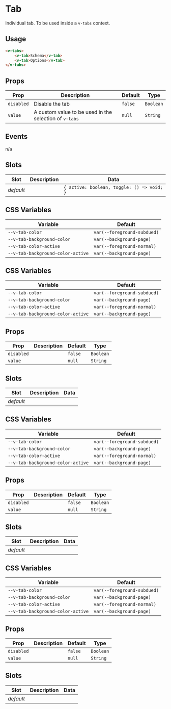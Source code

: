 # Tab

Individual tab. To be used inside a `v-tabs` context.

## Usage

```html
<v-tabs>
	<v-tab>Schema</v-tab>
	<v-tab>Options</v-tab>
</v-tabs>
```

## Props

| Prop       | Description                                            | Default | Type      |
| ---------- | ------------------------------------------------------ | ------- | --------- |
| `disabled` | Disable the tab                                        | `false` | `Boolean` |
| `value`    | A custom value to be used in the selection of `v-tabs` | `null`  | `String`  |

## Events

n/a

## Slots

| Slot      | Description | Data                                       |
| --------- | ----------- | ------------------------------------------ |
| _default_ |             | `{ active: boolean, toggle: () => void; }` |

## CSS Variables

| Variable                          | Default                     |
| --------------------------------- | --------------------------- |
| `--v-tab-color`                   | `var(--foreground-subdued)` |
| `--v-tab-background-color`        | `var(--background-page)`    |
| `--v-tab-color-active`            | `var(--foreground-normal)`  |
| `--v-tab-background-color-active` | `var(--background-page)`    |

## CSS Variables

| Variable                          | Default                     |
| --------------------------------- | --------------------------- |
| `--v-tab-color`                   | `var(--foreground-subdued)` |
| `--v-tab-background-color`        | `var(--background-page)`    |
| `--v-tab-color-active`            | `var(--foreground-normal)`  |
| `--v-tab-background-color-active` | `var(--background-page)`    |

## Props

| Prop       | Description | Default | Type      |
| ---------- | ----------- | ------- | --------- |
| `disabled` |             | `false` | `Boolean` |
| `value`    |             | `null`  | `String`  |

## Slots

| Slot      | Description | Data |
| --------- | ----------- | ---- |
| _default_ |             |      |

## CSS Variables

| Variable                          | Default                     |
| --------------------------------- | --------------------------- |
| `--v-tab-color`                   | `var(--foreground-subdued)` |
| `--v-tab-background-color`        | `var(--background-page)`    |
| `--v-tab-color-active`            | `var(--foreground-normal)`  |
| `--v-tab-background-color-active` | `var(--background-page)`    |

## Props

| Prop       | Description | Default | Type      |
| ---------- | ----------- | ------- | --------- |
| `disabled` |             | `false` | `Boolean` |
| `value`    |             | `null`  | `String`  |

## Slots

| Slot      | Description | Data |
| --------- | ----------- | ---- |
| _default_ |             |      |

## CSS Variables

| Variable                          | Default                     |
| --------------------------------- | --------------------------- |
| `--v-tab-color`                   | `var(--foreground-subdued)` |
| `--v-tab-background-color`        | `var(--background-page)`    |
| `--v-tab-color-active`            | `var(--foreground-normal)`  |
| `--v-tab-background-color-active` | `var(--background-page)`    |

## Props

| Prop       | Description | Default | Type      |
| ---------- | ----------- | ------- | --------- |
| `disabled` |             | `false` | `Boolean` |
| `value`    |             | `null`  | `String`  |

## Slots

| Slot      | Description | Data |
| --------- | ----------- | ---- |
| _default_ |             |      |
